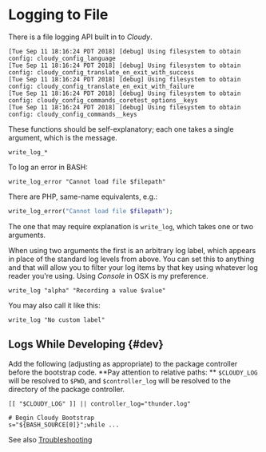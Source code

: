 <!--
id: logging
tags: usage
-->

# Logging to File

There is a file logging API built in to _Cloudy_.

    [Tue Sep 11 18:16:24 PDT 2018] [debug] Using filesystem to obtain config: cloudy_config_language
    [Tue Sep 11 18:16:24 PDT 2018] [debug] Using filesystem to obtain config: cloudy_config_translate_en_exit_with_success
    [Tue Sep 11 18:16:24 PDT 2018] [debug] Using filesystem to obtain config: cloudy_config_translate_en_exit_with_failure
    [Tue Sep 11 18:16:24 PDT 2018] [debug] Using filesystem to obtain config: cloudy_config_commands_coretest_options__keys
    [Tue Sep 11 18:16:24 PDT 2018] [debug] Using filesystem to obtain config: cloudy_config_commands__keys

These functions should be self-explanatory; each one takes a single argument, which is the message.

    write_log_*

To log an error in BASH:

```shell
write_log_error "Cannot load file $filepath"    
```

There are PHP, same-name equivalents, e.g.:

```php
write_log_error("Cannot load file $filepath");    
```

The one that may require explanation is `write_log`, which takes one or two arguments.

When using two arguments the first is an arbitrary log label, which appears in place of the standard log levels from above. You can set this to anything and that will allow you to filter your log items by that key using whatever log reader you're using. Using _Console_ in OSX is my preference.

    write_log "alpha" "Recording a value $value"    

You may also call it like this:

    write_log "No custom label"

## Logs While Developing {#dev}

Add the following (adjusting as appropriate) to the package controller before the bootstrap code.  **Pay attention to relative paths: ** `$CLOUDY_LOG` will be resolved to `$PWD`, and `$controller_log` will be resolved to the directory of the package controller.

```shell
[[ "$CLOUDY_LOG" ]] || controller_log="thunder.log"

# Begin Cloudy Bootstrap
s="${BASH_SOURCE[0]}";while ...
```

See also [Troubleshooting](@troubleshooting#logging)

